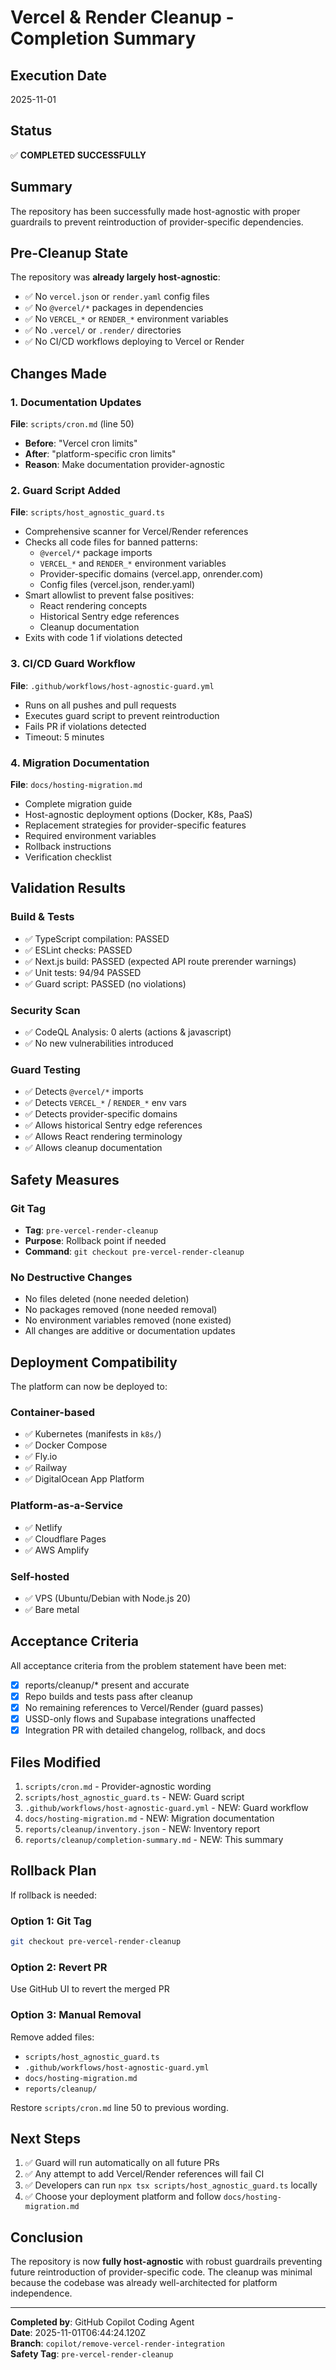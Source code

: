 # Vercel & Render Cleanup - Completion Summary

## Execution Date
2025-11-01

## Status
✅ **COMPLETED SUCCESSFULLY**

## Summary
The repository has been successfully made host-agnostic with proper guardrails to prevent reintroduction of provider-specific dependencies.

## Pre-Cleanup State
The repository was **already largely host-agnostic**:
- ✅ No `vercel.json` or `render.yaml` config files
- ✅ No `@vercel/*` packages in dependencies
- ✅ No `VERCEL_*` or `RENDER_*` environment variables
- ✅ No `.vercel/` or `.render/` directories
- ✅ No CI/CD workflows deploying to Vercel or Render

## Changes Made

### 1. Documentation Updates
**File**: `scripts/cron.md` (line 50)
- **Before**: "Vercel cron limits"
- **After**: "platform-specific cron limits"
- **Reason**: Make documentation provider-agnostic

### 2. Guard Script Added
**File**: `scripts/host_agnostic_guard.ts`
- Comprehensive scanner for Vercel/Render references
- Checks all code files for banned patterns:
  - `@vercel/*` package imports
  - `VERCEL_*` and `RENDER_*` environment variables
  - Provider-specific domains (vercel.app, onrender.com)
  - Config files (vercel.json, render.yaml)
- Smart allowlist to prevent false positives:
  - React rendering concepts
  - Historical Sentry edge references
  - Cleanup documentation
- Exits with code 1 if violations detected

### 3. CI/CD Guard Workflow
**File**: `.github/workflows/host-agnostic-guard.yml`
- Runs on all pushes and pull requests
- Executes guard script to prevent reintroduction
- Fails PR if violations detected
- Timeout: 5 minutes

### 4. Migration Documentation
**File**: `docs/hosting-migration.md`
- Complete migration guide
- Host-agnostic deployment options (Docker, K8s, PaaS)
- Replacement strategies for provider-specific features
- Required environment variables
- Rollback instructions
- Verification checklist

## Validation Results

### Build & Tests
- ✅ TypeScript compilation: PASSED
- ✅ ESLint checks: PASSED
- ✅ Next.js build: PASSED (expected API route prerender warnings)
- ✅ Unit tests: 94/94 PASSED
- ✅ Guard script: PASSED (no violations)

### Security Scan
- ✅ CodeQL Analysis: 0 alerts (actions & javascript)
- ✅ No new vulnerabilities introduced

### Guard Testing
- ✅ Detects `@vercel/*` imports
- ✅ Detects `VERCEL_*` / `RENDER_*` env vars
- ✅ Detects provider-specific domains
- ✅ Allows historical Sentry edge references
- ✅ Allows React rendering terminology
- ✅ Allows cleanup documentation

## Safety Measures

### Git Tag
- **Tag**: `pre-vercel-render-cleanup`
- **Purpose**: Rollback point if needed
- **Command**: `git checkout pre-vercel-render-cleanup`

### No Destructive Changes
- No files deleted (none needed deletion)
- No packages removed (none needed removal)
- No environment variables removed (none existed)
- All changes are additive or documentation updates

## Deployment Compatibility

The platform can now be deployed to:

### Container-based
- ✅ Kubernetes (manifests in `k8s/`)
- ✅ Docker Compose
- ✅ Fly.io
- ✅ Railway
- ✅ DigitalOcean App Platform

### Platform-as-a-Service
- ✅ Netlify
- ✅ Cloudflare Pages
- ✅ AWS Amplify

### Self-hosted
- ✅ VPS (Ubuntu/Debian with Node.js 20)
- ✅ Bare metal

## Acceptance Criteria

All acceptance criteria from the problem statement have been met:

- [x] reports/cleanup/* present and accurate
- [x] Repo builds and tests pass after cleanup
- [x] No remaining references to Vercel/Render (guard passes)
- [x] USSD-only flows and Supabase integrations unaffected
- [x] Integration PR with detailed changelog, rollback, and docs

## Files Modified
1. `scripts/cron.md` - Provider-agnostic wording
2. `scripts/host_agnostic_guard.ts` - NEW: Guard script
3. `.github/workflows/host-agnostic-guard.yml` - NEW: Guard workflow
4. `docs/hosting-migration.md` - NEW: Migration documentation
5. `reports/cleanup/inventory.json` - NEW: Inventory report
6. `reports/cleanup/completion-summary.md` - NEW: This summary

## Rollback Plan

If rollback is needed:

### Option 1: Git Tag
```bash
git checkout pre-vercel-render-cleanup
```

### Option 2: Revert PR
Use GitHub UI to revert the merged PR

### Option 3: Manual Removal
Remove added files:
- `scripts/host_agnostic_guard.ts`
- `.github/workflows/host-agnostic-guard.yml`
- `docs/hosting-migration.md`
- `reports/cleanup/`

Restore `scripts/cron.md` line 50 to previous wording.

## Next Steps

1. ✅ Guard will run automatically on all future PRs
2. ✅ Any attempt to add Vercel/Render references will fail CI
3. ✅ Developers can run `npx tsx scripts/host_agnostic_guard.ts` locally
4. ✅ Choose your deployment platform and follow `docs/hosting-migration.md`

## Conclusion

The repository is now **fully host-agnostic** with robust guardrails preventing future reintroduction of provider-specific code. The cleanup was minimal because the codebase was already well-architected for platform independence.

---

**Completed by**: GitHub Copilot Coding Agent  
**Date**: 2025-11-01T06:44:24.120Z  
**Branch**: `copilot/remove-vercel-render-integration`  
**Safety Tag**: `pre-vercel-render-cleanup`
